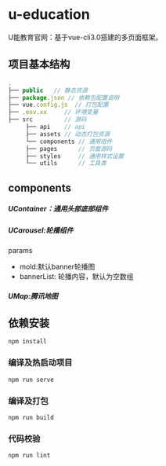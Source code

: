 # u-education
U能教育官网：基于vue-cli3.0搭建的多页面框架。

## 项目基本结构
```javascript
.
├── public   // 静态资源
├── package.json // 依赖包配置说明
├── vue.config.js  // 打包配置
├── .env.xx     // 环境变量
├── src         // 源码
     ├── api    // api
     ├── assets // 动态打包资源
     └── components // 通用组件
     ├── pages      // 页面源码
     ├── styles     // 通用样式设置 
     └── utils      // 工具类
```

## components

##### UContainer：通用头部底部组件     

##### UCarousel:轮播组件  
params    
* mold:默认banner轮播图
* bannerList: 轮播内容，默认为空数组

##### UMap:腾讯地图


## 依赖安装
```
npm install
```

### 编译及热启动项目
```
npm run serve
```

### 编译及打包
```
npm run build
```

### 代码校验
```
npm run lint
```
